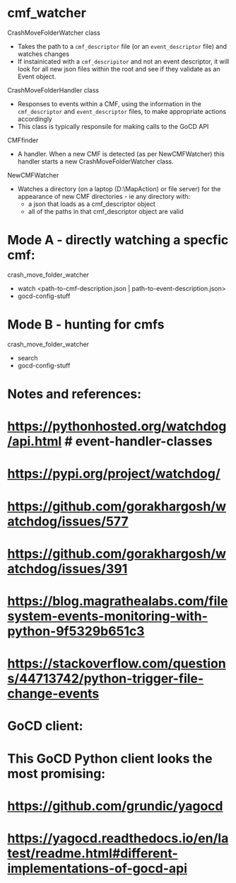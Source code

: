 # cmf_watcher
 
CrashMoveFolderWatcher class
 - Takes the path to a `cmf_descriptor` file (or an `event_descriptor` file) and watches changes
 - If instainicated with a `cmf_descripitor` and not an event descriptor, it will look for all new json files within the root and see if they validate as an Event object.


CrashMoveFolderHandler class
 - Responses to events within a CMF, using the information in the  `cmf_descriptor` and `event_descriptor` files, to make appropriate actions accordingly
 - This class is typically responsile for making calls to the GoCD API



CMFfinder
 - A handler. When a new CMF is detected (as per NewCMFWatcher) this handler starts a new CrashMoveFolderWatcher class.


NewCMFWatcher
- Watches a directory (on a laptop (D:\MapAction) or file server) for the appearance of new CMF directories - ie any directory with:
  - a json that loads as a cmf_descriptor object
  - all of the paths in that cmf_descriptor object are valid



# Mode A - directly watching a specfic cmf:
crash_move_folder_watcher
 - watch <path-to-cmf-description.json | path-to-event-description.json>
 - gocd-config-stuff 

# Mode B - hunting for cmfs
crash_move_folder_watcher
 - search <path-to-root-dir>
 - gocd-config-stuff 



# Notes and references:
#
# https://pythonhosted.org/watchdog/api.html  # event-handler-classes
# https://pypi.org/project/watchdog/
# https://github.com/gorakhargosh/watchdog/issues/577
# https://github.com/gorakhargosh/watchdog/issues/391
# https://blog.magrathealabs.com/filesystem-events-monitoring-with-python-9f5329b651c3
# https://stackoverflow.com/questions/44713742/python-trigger-file-change-events
# 
# GoCD client:
# This GoCD Python client looks the most promising:
# https://github.com/grundic/yagocd
# https://yagocd.readthedocs.io/en/latest/readme.html#different-implementations-of-gocd-api
